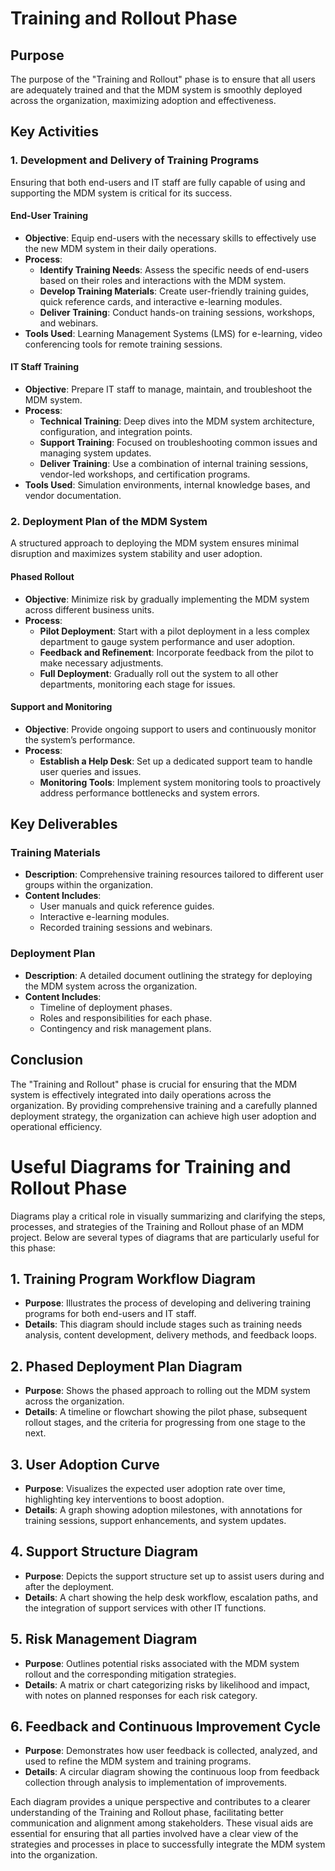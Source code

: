 # Training and Rollout Phase

## Purpose
The purpose of the "Training and Rollout" phase is to ensure that all users are adequately trained and that the MDM system is smoothly deployed across the organization, maximizing adoption and effectiveness.

## Key Activities

### 1. Development and Delivery of Training Programs
Ensuring that both end-users and IT staff are fully capable of using and supporting the MDM system is critical for its success.

#### End-User Training
- **Objective**: Equip end-users with the necessary skills to effectively use the new MDM system in their daily operations.
- **Process**:
  - **Identify Training Needs**: Assess the specific needs of end-users based on their roles and interactions with the MDM system.
  - **Develop Training Materials**: Create user-friendly training guides, quick reference cards, and interactive e-learning modules.
  - **Deliver Training**: Conduct hands-on training sessions, workshops, and webinars.
- **Tools Used**: Learning Management Systems (LMS) for e-learning, video conferencing tools for remote training sessions.

#### IT Staff Training
- **Objective**: Prepare IT staff to manage, maintain, and troubleshoot the MDM system.
- **Process**:
  - **Technical Training**: Deep dives into the MDM system architecture, configuration, and integration points.
  - **Support Training**: Focused on troubleshooting common issues and managing system updates.
  - **Deliver Training**: Use a combination of internal training sessions, vendor-led workshops, and certification programs.
- **Tools Used**: Simulation environments, internal knowledge bases, and vendor documentation.

### 2. Deployment Plan of the MDM System
A structured approach to deploying the MDM system ensures minimal disruption and maximizes system stability and user adoption.

#### Phased Rollout
- **Objective**: Minimize risk by gradually implementing the MDM system across different business units.
- **Process**:
  - **Pilot Deployment**: Start with a pilot deployment in a less complex department to gauge system performance and user adoption.
  - **Feedback and Refinement**: Incorporate feedback from the pilot to make necessary adjustments.
  - **Full Deployment**: Gradually roll out the system to all other departments, monitoring each stage for issues.

#### Support and Monitoring
- **Objective**: Provide ongoing support to users and continuously monitor the system’s performance.
- **Process**:
  - **Establish a Help Desk**: Set up a dedicated support team to handle user queries and issues.
  - **Monitoring Tools**: Implement system monitoring tools to proactively address performance bottlenecks and system errors.

## Key Deliverables

### Training Materials
- **Description**: Comprehensive training resources tailored to different user groups within the organization.
- **Content Includes**:
  - User manuals and quick reference guides.
  - Interactive e-learning modules.
  - Recorded training sessions and webinars.

### Deployment Plan
- **Description**: A detailed document outlining the strategy for deploying the MDM system across the organization.
- **Content Includes**:
  - Timeline of deployment phases.
  - Roles and responsibilities for each phase.
  - Contingency and risk management plans.

## Conclusion
The "Training and Rollout" phase is crucial for ensuring that the MDM system is effectively integrated into daily operations across the organization. By providing comprehensive training and a carefully planned deployment strategy, the organization can achieve high user adoption and operational efficiency.

# Useful Diagrams for Training and Rollout Phase

Diagrams play a critical role in visually summarizing and clarifying the steps, processes, and strategies of the Training and Rollout phase of an MDM project. Below are several types of diagrams that are particularly useful for this phase:

## 1. Training Program Workflow Diagram
- **Purpose**: Illustrates the process of developing and delivering training programs for both end-users and IT staff.
- **Details**: This diagram should include stages such as training needs analysis, content development, delivery methods, and feedback loops.

## 2. Phased Deployment Plan Diagram
- **Purpose**: Shows the phased approach to rolling out the MDM system across the organization.
- **Details**: A timeline or flowchart showing the pilot phase, subsequent rollout stages, and the criteria for progressing from one stage to the next.

## 3. User Adoption Curve
- **Purpose**: Visualizes the expected user adoption rate over time, highlighting key interventions to boost adoption.
- **Details**: A graph showing adoption milestones, with annotations for training sessions, support enhancements, and system updates.

## 4. Support Structure Diagram
- **Purpose**: Depicts the support structure set up to assist users during and after the deployment.
- **Details**: A chart showing the help desk workflow, escalation paths, and the integration of support services with other IT functions.

## 5. Risk Management Diagram
- **Purpose**: Outlines potential risks associated with the MDM system rollout and the corresponding mitigation strategies.
- **Details**: A matrix or chart categorizing risks by likelihood and impact, with notes on planned responses for each risk category.

## 6. Feedback and Continuous Improvement Cycle
- **Purpose**: Demonstrates how user feedback is collected, analyzed, and used to refine the MDM system and training programs.
- **Details**: A circular diagram showing the continuous loop from feedback collection through analysis to implementation of improvements.

Each diagram provides a unique perspective and contributes to a clearer understanding of the Training and Rollout phase, facilitating better communication and alignment among stakeholders. These visual aids are essential for ensuring that all parties involved have a clear view of the strategies and processes in place to successfully integrate the MDM system into the organization.
